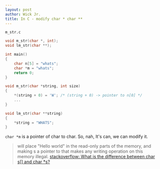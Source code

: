 ```yaml
---
layout: post
author: Wick Jr.
title: In C - modify char * char **
---
```


`m_str.c`
```c
void m_str(char *, int);
void lm_str(char **);

int main()
{
    char n[5] = "whats";
    char *m = "whats";
    return 0;
}

void m_str(char *string, int size)
{
    *(string + 0) = 'W'; /* (string + 0) -> pointer to n[0] */
    ...
}

void lm_str(char **string)
{
    *string = "WHATS";
}
```
`char *m` is a pointer of char to char. So, nah, It's can, we can modify it.
> will place "Hello world" in the read-only parts of the memory, and making s a pointer to that makes any writing operation on this memory illegal. 
> [stackoverflow: What is the difference between char s[] and char *s?](https://stackoverflow.com/questions/1704407/what-is-the-difference-between-char-s-and-char-s)
